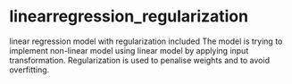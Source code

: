# linearregression_regularization
linear regression model with regularization included
The model is trying to implement non-linear model using linear model by applying input transformation.
Regularization is used to penalise weights and to avoid overfitting.
